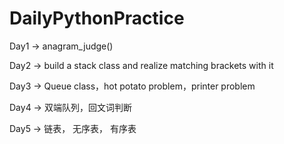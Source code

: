 # DailyPythonPractice
Day1 -> anagram_judge()

Day2 -> build a stack class and realize matching brackets with it

Day3 -> Queue class，hot potato problem，printer problem

Day4 -> 双端队列，回文词判断

Day5 -> 链表， 无序表， 有序表
